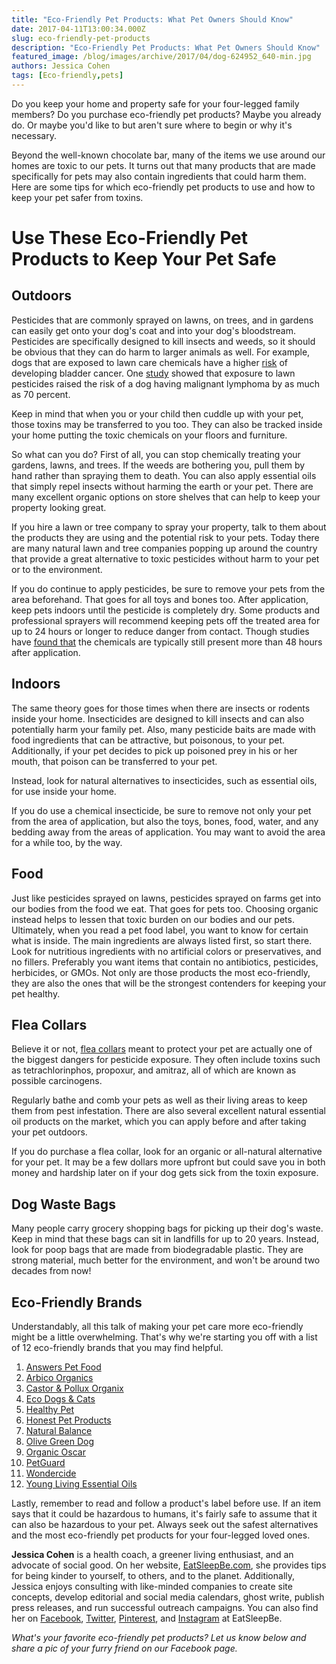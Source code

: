 ```yaml
---
title: "Eco-Friendly Pet Products: What Pet Owners Should Know"
date: 2017-04-11T13:00:34.000Z
slug: eco-friendly-pet-products
description: "Eco-Friendly Pet Products: What Pet Owners Should Know"
featured_image: /blog/images/archive/2017/04/dog-624952_640-min.jpg
authors: Jessica Cohen
tags: [Eco-friendly,pets]
---
```


Do you keep your home and property safe for your four-legged family members? Do you purchase eco-friendly pet products? Maybe you already do. Or maybe you'd like to but aren't sure where to begin or why it's necessary.

Beyond the well-known chocolate bar, many of the items we use around our homes are toxic to our pets. It turns out that many products that are made specifically for pets may also contain ingredients that could harm them. Here are some tips for which eco-friendly pet products to use and how to keep your pet safer from toxins.

# Use These Eco-Friendly Pet Products to Keep Your Pet Safe

## **Outdoors**

Pesticides that are commonly sprayed on lawns, on trees, and in gardens can easily get onto your dog's coat and into your dog's bloodstream. Pesticides are specifically designed to kill insects and weeds, so it should be obvious that they can do harm to larger animals as well. For example, dogs that are exposed to lawn care chemicals have a higher [risk](http://www.purdue.edu/uns/html4ever/2004/040419.Glickman.scotties.html) of developing bladder cancer. One [study](https://www.ncbi.nlm.nih.gov/pmc/articles/PMC3267855/) showed that exposure to lawn pesticides raised the risk of a dog having malignant lymphoma by as much as 70 percent.

Keep in mind that when you or your child then cuddle up with your pet, those toxins may be transferred to you too. They can also be tracked inside your home putting the toxic chemicals on your floors and furniture.

So what can you do? First of all, you can stop chemically treating your gardens, lawns, and trees. If the weeds are bothering you, pull them by hand rather than spraying them to death. You can also apply essential oils that simply repel insects without harming the earth or your pet. There are many excellent organic options on store shelves that can help to keep your property looking great.

If you hire a lawn or tree company to spray your property, talk to them about the products they are using and the potential risk to your pets. Today there are many natural lawn and tree companies popping up around the country that provide a great alternative to toxic pesticides without harm to your pet or to the environment.

If you do continue to apply pesticides, be sure to remove your pets from the area beforehand. That goes for all toys and bones too. After application, keep pets indoors until the pesticide is completely dry. Some products and professional sprayers will recommend keeping pets off the treated area for up to 24 hours or longer to reduce danger from contact. Though studies have [found that](https://vet.purdue.edu/pcop/herbicide-research.php) the chemicals are typically still present more than 48 hours after application.

## **Indoors**

The same theory goes for those times when there are insects or rodents inside your home. Insecticides are designed to kill insects and can also potentially harm your family pet. Also, many pesticide baits are made with food ingredients that can be attractive, but poisonous, to your pet. Additionally, if your pet decides to pick up poisoned prey in his or her mouth, that poison can be transferred to your pet.

Instead, look for natural alternatives to insecticides, such as essential oils, for use inside your home.

If you do use a chemical insecticide, be sure to remove not only your pet from the area of application, but also the toys, bones, food, water, and any bedding away from the areas of application. You may want to avoid the area for a while too, by the way.

## **Food**

Just like pesticides sprayed on lawns, pesticides sprayed on farms get into our bodies from the food we eat. That goes for pets too. Choosing organic instead helps to lessen that toxic burden on our bodies and our pets. Ultimately, when you read a pet food label, you want to know for certain what is inside. The main ingredients are always listed first, so start there. Look for nutritious ingredients with no artificial colors or preservatives, and no fillers. Preferably you want items that contain no antibiotics, pesticides, herbicides, or GMOs. Not only are those products the most eco-friendly, they are also the ones that will be the strongest contenders for keeping your pet healthy.

## **Flea Collars**

Believe it or not, [flea collars](http://www.organicauthority.com/blog/organic/22-toxic-products-that-pet-stores-need-to-ditch/) meant to protect your pet are actually one of the biggest dangers for pesticide exposure. They often include toxins such as tetrachlorinphos, propoxur, and amitraz, all of which are known as possible carcinogens.

Regularly bathe and comb your pets as well as their living areas to keep them from pest infestation. There are also several excellent natural essential oil products on the market, which you can apply before and after taking your pet outdoors.

If you do purchase a flea collar, look for an organic or all-natural alternative for your pet. It may be a few dollars more upfront but could save you in both money and hardship later on if your dog gets sick from the toxin exposure.

## **Dog Waste Bags**

Many people carry grocery shopping bags for picking up their dog's waste. Keep in mind that these bags can sit in landfills for up to 20 years. Instead, look for poop bags that are made from biodegradable plastic. They are strong material, much better for the environment, and won't be around two decades from now!

## **Eco-Friendly Brands**

Understandably, all this talk of making your pet care more eco-friendly might be a little overwhelming. That's why we're starting you off with a list of 12 eco-friendly brands that you may find helpful.

1. [Answers Pet Food](http://www.answerspetfood.com/)
2. [Arbico Organics](http://www.arbico-organics.com/category/natural-pet-products)
3. [Castor & Pollux Organix](https://www.castorpolluxpet.com)
4. [Eco Dogs & Cats](https://www.ecodogsandcats.com)
5. [Healthy Pet](https://www.healthy-pet.com)
6. [Honest Pet Products](https://www.honestpetproducts.com)
7. [Natural Balance](https://www.naturalbalanceinc.com)
8. [Olive Green Dog](https://olivegreendog.com)
9. [Organic Oscar](http://www.organicoscar.com)
10. [PetGuard](http://petguard.com)
11. [Wondercide](https://www.wondercide.com)
12. [Young Living Essential Oils](https://www.youngliving.com/en%5FUS/products/home/pets)

Lastly, remember to read and follow a product's label before use. If an item says that it could be hazardous to humans, it's fairly safe to assume that it can also be hazardous to your pet. Always seek out the safest alternatives and the most eco-friendly pet products for your four-legged loved ones.

**Jessica Cohen** is a health coach, a greener living enthusiast, and an advocate of social good. On her website, [EatSleepBe.com](http://eatsleepbe.com/), she provides tips for being kinder to yourself, to others, and to the planet. Additionally, Jessica enjoys consulting with like-minded companies to create site concepts, develop editorial and social media calendars, ghost write, publish press releases, and run successful outreach campaigns. You can also find her on [Facebook](http://facebook.com/eatsleepbe), [Twitter](http://twitter.com/eatsleepbe), [Pinterest](http://pinterest.com/eatsleepbe), and [Instagram](http://instagram.com/eatsleepbe) at EatSleepBe.

_What's your favorite eco-friendly pet products? Let us know below and share a pic of your furry friend on our Facebook page._